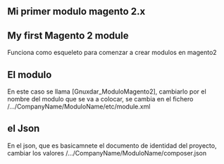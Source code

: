 ## Mi primer modulo magento 2.x
## My first Magento 2 module

Funciona como esqueleto para comenzar a crear modulos en magento2

## El modulo
En este caso se llama [Gnuxdar_ModuloMagento2], cambiarlo por el nombre del modulo que se va a colocar, se cambia en el fichero /.../CompanyName/ModuloName/etc/module.xml

## el Json
En el json, que es basicamnete el documento de identidad del proyecto, cambiar los valores
/.../CompanyName/ModuloName/composer.json